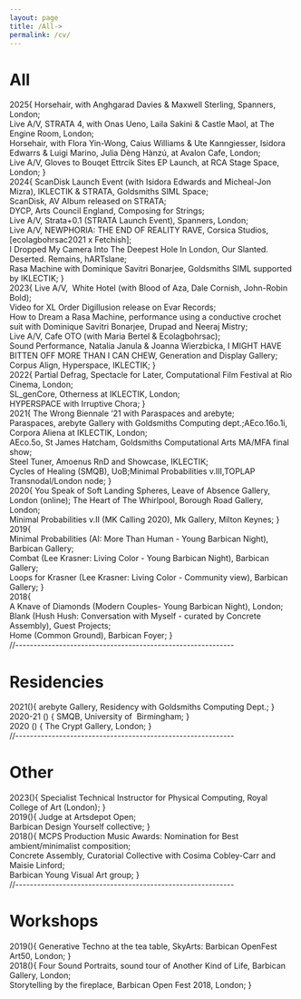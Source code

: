 ```yaml
---
layout: page
title: /All->
permalink: /cv/
---
```


# All
2025{
Horsehair, with Anghgarad Davies & Maxwell Sterling, Spanners, London;  
Live A/V, STRATA 4, with Onas Ueno, Laila Sakini & Castle Maol, at The Engine Room, London;  
Horsehair, with Flora Yin-Wong, Caius Williams & Ute Kanngiesser, Isidora Edwarrs & Luigi Marino, Julia Dèng Hànzú, at Avalon Cafe, London;  
Live A/V, Gloves to Bouqet Ettrcik Sites EP Launch, at RCA Stage Space, London;
}  
2024{
ScanDisk Launch Event (with Isidora Edwards and Micheal-Jon Mizra), IKLECTIK & STRATA, Goldsmiths SIML Space;  
ScanDisk, AV Album released on STRATA;  
DYCP, Arts Council England, Composing for Strings;  
Live A/V, Strata+0.1 (STRATA Launch Event), Spanners, London;  
Live A/V, NEWPHORIA: THE END OF REALITY RAVE, Corsica Studios, [ecolagbohrsac2021 x Fetchish];  
I Dropped My Camera Into The Deepest Hole In London, Our Slanted. Deserted. Remains, hARTslane;  
Rasa Machine with  Dominique Savitri Bonarjee, Goldsmiths SIML supported by IKLECTIK;
}  
2023{
Live A/V,  White Hotel (with Blood of Aza, Dale Cornish, John-Robin Bold);  
Video for XL Order Digillusion release on Evar Records;  
How to Dream a Rasa Machine, performance using a conductive crochet suit with Dominique Savitri Bonarjee, Drupad and Neeraj Mistry;  
Live A/V, Cafe OTO (with Maria Bertel & Ecolagbohrsac);  
Sound Performance, Natalia Janula & Joanna Wierzbicka, I MIGHT HAVE BITTEN OFF MORE THAN I CAN CHEW, Generation and Display Gallery;  
Corpus Align, Hyperspace, IKLECTIK;
}  
2022{
Partial Defrag, Spectacle for Later, Computational Film Festival at Rio Cinema, London;  
SL_genCore, Otherness at IKLECTIK, London;  
HYPERSPACE with Irruptive Chora;
}  
2021{
The Wrong Biennale ‘21 with Paraspaces and arebyte;  
Paraspaces, arebyte Gallery with Goldsmiths Computing dept.;AEco.16o.1i, Corpora Aliena at IKLECTIK, London;  
AEco.5o, St James Hatcham, Goldsmiths Computational Arts MA/MFA final show;  
Steel Tuner, Amoenus RnD and Showcase, IKLECTIK;  
Cycles of Healing (SMQB), UoB;Minimal Probabilities v.III,TOPLAP Transnodal/London node;
}  
2020{
You Speak of Soft Landing Spheres, Leave of Absence Gallery, London (online); 
The Heart of The Whirlpool, Borough Road Gallery, London;  
Minimal Probabilities v.II (MK Calling 2020), Mk Gallery, Milton Keynes;
}
2019{  
Minimal Probabilities (AI: More Than Human - Young Barbican Night), Barbican Gallery;  
Combat (Lee Krasner: Living Color - Young Barbican Night), Barbican Gallery;  
Loops for Krasner (Lee Krasner: Living Color - Community view), Barbican Gallery;
}  
2018{  
A Knave of Diamonds (Modern Couples- Young Barbican Night), London;  
Blank (Hush Hush: Conversation with Myself - curated by Concrete Assembly), Guest Projects;  
Home (Common Ground), Barbican Foyer;
}  
//------------------------------------------------------------
# Residencies  
2021(){
arebyte Gallery, Residency with Goldsmiths Computing Dept.;
}  
2020-21 () {
SMQB, University of  Birmingham;
}  
2020 () {
The Crypt Gallery, London;
}  
//------------------------------------------------------------  
# Other  
2023(){
Specialist Technical Instructor for Physical Computing, Royal College of Art (London);
}  
2019(){
Judge at Artsdepot Open;  
Barbican Design Yourself collective;
}  
2018(){
MCPS Production Music Awards: Nomination for Best ambient/minimalist composition;  
Concrete Assembly, Curatorial Collective with Cosima Cobley-Carr and Maisie Linford;  
Barbican Young Visual Art group;
}  
//------------------------------------------------------------  
# Workshops  
2019(){
Generative Techno at the tea table, SkyArts: Barbican OpenFest Art50, London;
}  
2018(){
Four Sound Portraits, sound tour of Another Kind of Life, Barbican Gallery, London;  
Storytelling by the fireplace, Barbican Open Fest 2018, London;
}

